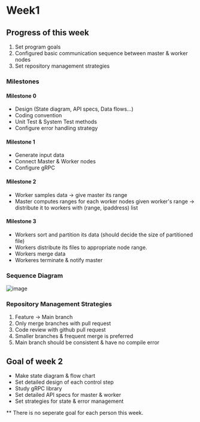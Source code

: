 # Week1

## Progress of this week

1. Set program goals
2. Configured basic communication sequence between master & worker nodes
3. Set repository management strategies

### Milestones
#### Milestone 0
- Design (State diagram, API specs, Data flows...)
- Coding convention
- Unit Test & System Test methods
- Configure error handling strategy


#### Milestone 1
- Generate input data
- Connect Master & Worker nodes
- Configure gRPC

#### Milestone 2
- Worker samples data -> give master its range
- Master computes ranges for each worker nodes given worker's range -> distribute it to workers with (range, ipaddress) list

#### Milestone 3
- Workers sort and partition its data (should decide the size of partitioned file)
- Workers distribute its files to appropriate node range.
- Workers merge data
- Workeres terminate & notify master

### Sequence Diagram
![image](https://github.com/qwercxzsda/cs434-project/assets/30927114/e39ac4d4-5b6f-41ba-a3eb-9dda0a5b1a3a)

### Repository Management Strategies
1. Feature -> Main branch
2. Only merge branches with pull request
3. Code review with github pull request
4. Smaller branches & frequent merge is preferred
5. Main branch should be consistent & have no compile error

## Goal of week 2
- Make state diagram & flow chart
- Set detailed design of each control step
- Study gRPC library
- Set detailed API specs for master & worker
- Set strategies for state & error management

** There is no seperate goal for each person this week.